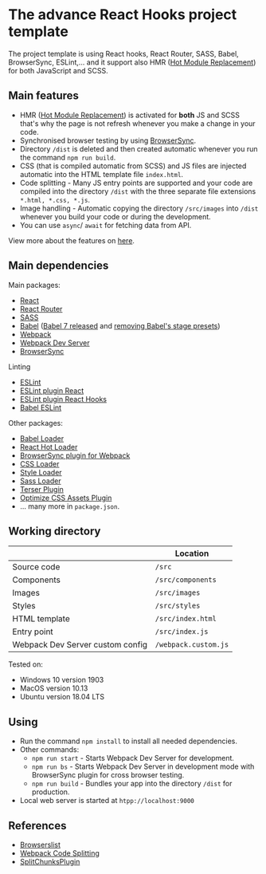 # The advance React Hooks project template
The project template is using React hooks, React Router, SASS, Babel, BrowserSync, ESLint,... and it support also HMR ([Hot Module Replacement](https://webpack.js.org/concepts/hot-module-replacement/)) for both JavaScript and SCSS.

## Main features
* HMR ([Hot Module Replacement](https://webpack.js.org/concepts/hot-module-replacement/)) is activated for __both__ JS and SCSS that's why the page is not refresh whenever you make a change in your code.
* Synchronised browser testing by using [BrowserSync](https://www.browsersync.io/).
* Directory `/dist` is deleted and then created automatic whenever you run the command `npm run build`.
* CSS (that is compiled automatic from SCSS) and JS files are injected automatic into the HTML template file `index.html`.
* Code splitting - Many JS entry points are supported and your code are compiled into the directory `/dist` with the three separate file extensions `*.html, *.css, *.js`.
* Image handling - Automatic copying the directory `/src/images` into `/dist` whenever you build your code or during the development.
* You can use `async`/ `await` for fetching data from API.

View more about the features on [here](https://github.com/nguyenkhois/build-environments).

## Main dependencies
Main packages:
* [React](https://reactjs.org/)
* [React Router](https://github.com/ReactTraining/react-router)
* [SASS](https://sass-lang.com/)
* [Babel](https://babeljs.io/docs/en) ([Babel 7 released](https://babeljs.io/blog/2018/08/27/7.0.0) and [removing Babel's stage presets](https://babeljs.io/blog/2018/07/27/removing-babels-stage-presets))
* [Webpack](https://webpack.js.org/concepts/)
* [Webpack Dev Server](https://webpack.js.org/configuration/dev-server/)
* [BrowserSync](https://www.browsersync.io/)

Linting
* [ESLint](https://eslint.org/)
* [ESLint plugin React](https://github.com/yannickcr/eslint-plugin-react)
* [ESLint plugin React Hooks](https://www.npmjs.com/package/eslint-plugin-react-hooks)
* [Babel ESLint](https://github.com/babel/babel-eslint)

Other packages:
* [Babel Loader](https://github.com/babel/babel-loader)
* [React Hot Loader](https://github.com/gaearon/react-hot-loader)
* [BrowserSync plugin for Webpack](https://github.com/Va1/browser-sync-webpack-plugin)
* [CSS Loader](https://github.com/webpack-contrib/css-loader)
* [Style Loader](https://github.com/webpack-contrib/style-loader)
* [Sass Loader](https://github.com/webpack-contrib/sass-loader)
* [Terser Plugin](https://github.com/webpack-contrib/terser-webpack-plugin)
* [Optimize CSS Assets Plugin](https://github.com/NMFR/optimize-css-assets-webpack-plugin)
* ... many more in `package.json`.


## Working directory
||Location|
|---|---|
|Source code|`/src`|
|Components|`/src/components`|
|Images|`/src/images`|
|Styles|`/src/styles`|
|HTML template|`/src/index.html`|
|Entry point|`/src/index.js`|
|Webpack Dev Server custom config|`/webpack.custom.js`|

Tested on:
* Windows 10 version 1903
* MacOS version 10.13
* Ubuntu version 18.04 LTS

## Using
* Run the command `npm install` to install all needed dependencies.
* Other commands:
    * `npm run start` - Starts Webpack Dev Server for development.
    * `npm run bs` - Starts Webpack Dev Server in development mode with BrowserSync plugin for cross browser testing.
    * `npm run build` - Bundles your app into the directory `/dist` for production.
* Local web server is started at `htpp://localhost:9000`

## References
* [Browserslist](https://github.com/browserslist/browserslist)
* [Webpack Code Splitting](https://webpack.js.org/guides/code-splitting/)
* [SplitChunksPlugin](https://webpack.js.org/plugins/split-chunks-plugin/)
